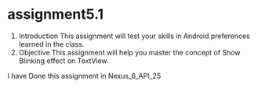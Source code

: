 # assignment5.1

1. Introduction
This assignment will test your skills in Android preferences learned in the class.
2. Objective
This assignment will help you master the concept of Show Blinking effect on TextView.

I have Done this assignment in Nexus_6_API_25
